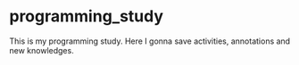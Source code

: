 # programming_study
This is my programming study. Here I gonna save activities, annotations and new knowledges. 
